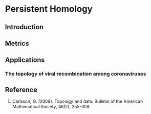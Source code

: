 # Persistent Homology
## Introduction
## Metrics
## Applications
### The topology of viral recombination among coronaviruses
## Reference
1. Carlsson, G. (2009). Topology and data. Bulletin of the American Mathematical Society, 46(2), 255-308.